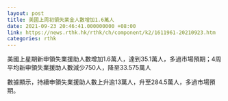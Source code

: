 ```yaml
---
layout: post
title: 美國上周初領失業金人數增加1.6萬人
date: 2021-09-23 20:46:41.000000000 +08:00
link: https://news.rthk.hk/rthk/ch/component/k2/1611961-20210923.htm
categories: rthk
---
```


美國上星期新申領失業援助人數增加1.6萬人，達到35.1萬人，多過市場預期；4周平均新申領失業援助人數減少750人，降至33.575萬人

數據顯示，持續申領失業援助人數上升逾13萬人，升至284.5萬人，多過市場預期。
